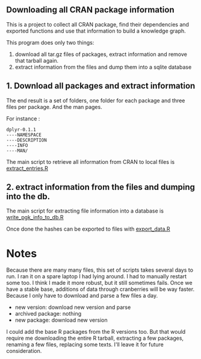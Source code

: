 ## Downloading all CRAN package information

This is a project to collect all CRAN package, find their dependencies
and exported functions and use that information to build a knowledge graph.

This program does only two things: 

1. download all tar.gz files of packages, extract information and remove that tarball again. 
2. extract information from the files and dump them into a sqlite database

## 1. Download all packages and extract information
The end result is a set of folders, one folder for each package and three
files per package. And the man pages.

For instance :
```
dplyr-0.1.1
----NAMESPACE
----DESCRIPTION
----INFO
----MAN/
```

The main script to retrieve all information from
CRAN to local files is [extract_entries.R](extract_entries.R)

## 2.  extract information from the files and dumping into the db.

The main script for extracting file information into a 
database is [write_pgk_info_to_db.R](write_pkg_info_to_db.R)

Once done the hashes can be exported to files with [export_data.R](export_data.R)

# Notes
Because there are many many files, this set of scripts takes several days to run. I ran it on a spare laptop I had lying around. I had to manually restart some too. I think I made it more robust, but it still sometimes fails. 
Once we have a stable base, additions of data through cranberries will be way faster.  Because I only have to download and parse a few files a day. 

* new version: download new version and parse
* archived package: nothing
* new package: download new version

I could add the base R packages from the R versions too. But that would require me downloading the entire R tarball, extracting a few packages, renaming a few files, replacing some texts. I'll leave it for future consideration.